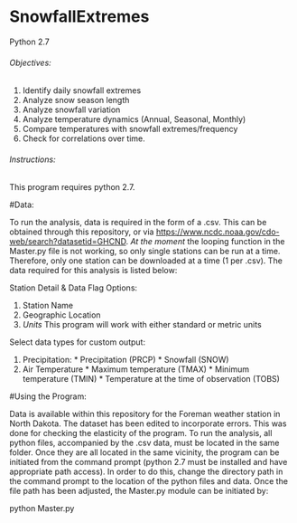 # SnowfallExtremes
Python 2.7
###### Objectives:
  1. Identify daily snowfall extremes
  2. Analyze snow season length
  3. Analyze snowfall variation
  4. Analyze temperature dynamics (Annual, Seasonal, Monthly)
  5. Compare temperatures with snowfall extremes/frequency
  6. Check for correlations over time.
  
###### Instructions:
This program requires python 2.7. 

#Data:

To run the analysis, data is required in the form of a .csv. This can be obtained through this repository, or via https://www.ncdc.noaa.gov/cdo-web/search?datasetid=GHCND. *At the moment* the looping function in the Master.py file is not working, so only single stations can be run at a time. Therefore, only one station can be downloaded at a time (1 per .csv). The data required for this analysis is listed below:

Station Detail & Data Flag Options:
  1) Station Name
  2) Geographic Location
  3) *Units* This program will work with either standard or metric units
  
Select data types for custom output:
  1) Precipitation:
    * Precipitation (PRCP)
    * Snowfall (SNOW)
  2) Air Temperature
    * Maximum temperature (TMAX)
    * Minimum temperature (TMIN)
    * Temperature at the time of observation (TOBS)

#Using the Program:

Data is available within this repository for the Foreman weather station in North Dakota. The dataset has been edited to incorporate errors. This was done for checking the elasticity of the program. To run the analysis, all python files, accompanied by the .csv data, must be located in the same folder. Once they are all located in the same vicinity, the program can be initiated from the command prompt (python 2.7 must be installed and have appropriate path access). In order to do this, change the directory path in the command prompt to the location of the python files and data. Once the file path has been adjusted, the Master.py module can be initiated by: 

python Master.py

